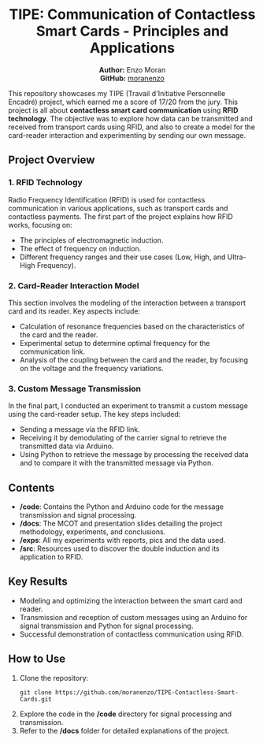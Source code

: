 <h1 align="center">TIPE: Communication of Contactless Smart Cards - Principles and Applications</h1>

<p align="center">
  <strong>Author:</strong> Enzo Moran <br>
  <strong>GitHub:</strong> <a href="https://github.com/moranenzo">moranenzo</a>
</p>

<p>This repository showcases my TIPE (Travail d'Initiative Personnelle Encadré) project, which earned me a score of 17/20 from the jury. This project is all about <strong>contactless smart card communication</strong> using <strong>RFID technology</strong>. The objective was to explore how data can be transmitted and received from transport cards using RFID, and also to create a model for the card-reader interaction and experimenting by sending our own message.</p>

<h2>Project Overview</h2>

<h3>1. RFID Technology</h3>
<p>Radio Frequency Identification (RFID) is used for contactless communication in various applications, such as transport cards and contactless payments. The first part of the project explains how RFID works, focusing on:</p>
<ul>
  <li>The principles of electromagnetic induction.</li>
  <li>The effect of frequency on induction.</li>
  <li>Different frequency ranges and their use cases (Low, High, and Ultra-High Frequency).</li>
</ul>

<h3>2. Card-Reader Interaction Model</h3>
<p>This section involves the modeling of the interaction between a transport card and its reader. Key aspects include:</p>
<ul>
  <li>Calculation of resonance frequencies based on the characteristics of the card and the reader.</li>
  <li>Experimental setup to determine optimal frequency for the communication link.</li>
  <li>Analysis of the coupling between the card and the reader, by focusing on the voltage and the frequency variations.</li>
</ul>

<h3>3. Custom Message Transmission</h3>
<p>In the final part, I conducted an experiment to transmit a custom message using the card-reader setup. The key steps included:</p>
<ul>
  <li>Sending a message via the RFID link.</li>
  <li>Receiving it by demodulating of the carrier signal to retrieve the transmitted data via Arduino.</li>
  <li>Using Python to retrieve the message by processing the received data and to compare it with the transmitted message via Python.</li>
</ul>

<h2>Contents</h2>
<ul>
  <li><strong>/code</strong>: Contains the Python and Arduino code for the message transmission and signal processing.</li>
  <li><strong>/docs</strong>: The MCOT and presentation slides detailing the project methodology, experiments, and conclusions.</li>
  <li><strong>/exps</strong>: All my experiments with reports, pics and the data used.</li>
  <li><strong>/src</strong>: Resources used to discover the double induction and its application to RFID.</li>
</ul>

<h2>Key Results</h2>
<ul>
  <li>Modeling and optimizing the interaction between the smart card and reader.</li>
  <li>Transmission and reception of custom messages using an Arduino for signal transmission and Python for signal processing.</li>
  <li>Successful demonstration of contactless communication using RFID.</li>
</ul>

<h2>How to Use</h2>
<ol>
  <li>Clone the repository:  
    <pre><code>git clone https://github.com/moranenzo/TIPE-Contactless-Smart-Cards.git</code></pre>
  </li>
  <li>Explore the code in the <strong>/code</strong> directory for signal processing and transmission.</li>
  <li>Refer to the <strong>/docs</strong> folder for detailed explanations of the project.</li>
</ol>
